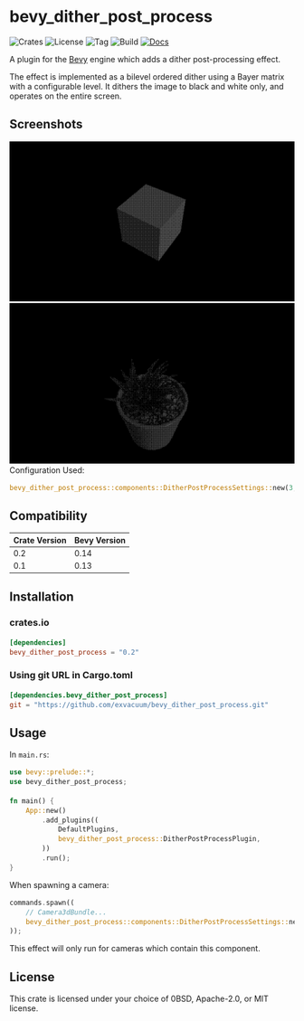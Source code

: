 # bevy_dither_post_process

![Crates](https://img.shields.io/crates/v/bevy_dither_post_process)
![License](https://img.shields.io/badge/license-0BSD%2FMIT%2FApache-blue.svg)
![Tag](https://img.shields.io/github/v/tag/exvacuum/bevy_dither_post_process)
![Build](https://img.shields.io/github/actions/workflow/status/exvacuum/bevy_dither_post_process/rust.yml)
[![Docs](https://img.shields.io/website?url=https%3A%2F%2Fexvacuum.github.io%2Fbevy_dither_post_process%2F&label=docs)](https://exvacuum.github.io/bevy_dither_post_process)

A plugin for the [Bevy](https://bevyengine.org) engine which adds a dither post-processing effect.

The effect is implemented as a bilevel ordered dither using a Bayer matrix with a configurable level. It dithers the image to black and white only, and operates on the entire screen.

## Screenshots
![](./doc/screenshot.png)
![](./doc/screenshot_plant.png)
Configuration Used:
```rs
bevy_dither_post_process::components::DitherPostProcessSettings::new(3, &asset_server);
```
## Compatibility

| Crate Version | Bevy Version |
|---            |---           |
| 0.2           | 0.14         |
| 0.1           | 0.13         |

## Installation

### crates.io
```toml
[dependencies]
bevy_dither_post_process = "0.2"
```

### Using git URL in Cargo.toml
```toml
[dependencies.bevy_dither_post_process]
git = "https://github.com/exvacuum/bevy_dither_post_process.git"
```

## Usage

In `main.rs`:
```rs
use bevy::prelude::*;
use bevy_dither_post_process;

fn main() {
    App::new()
        .add_plugins((
            DefaultPlugins,
            bevy_dither_post_process::DitherPostProcessPlugin,
        ))
        .run();
}
```

When spawning a camera:
```rs
commands.spawn((
    // Camera3dBundle...
    bevy_dither_post_process::components::DitherPostProcessSettings::new(level, &asset_server);
));
```

This effect will only run for cameras which contain this component.

## License

This crate is licensed under your choice of 0BSD, Apache-2.0, or MIT license.

